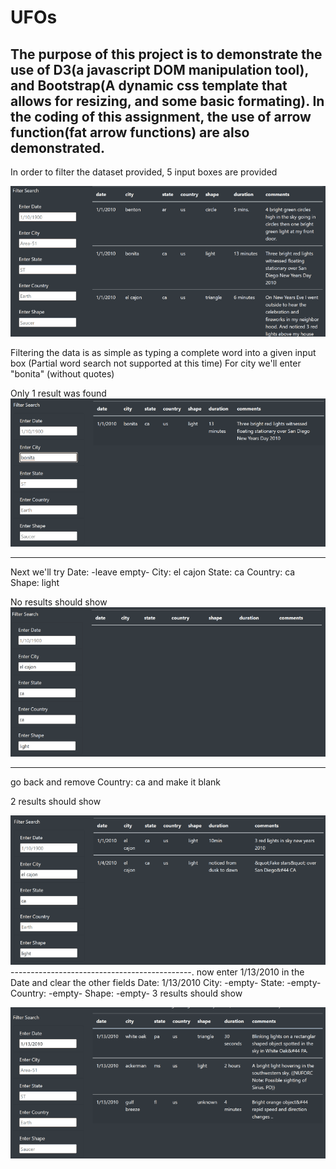# UFOs
## The purpose of this project is to demonstrate the use of D3(a javascript DOM manipulation tool), and Bootstrap(A dynamic css template that allows for resizing, and some basic formating). In the coding of this assignment, the use of arrow function(fat arrow functions) are also demonstrated.

In order to filter the dataset provided, 5 input boxes are provided

![UI1_blank](static/images/UI1_blank.png)

Filtering the data is as simple as typing a complete word into a given input box (Partial word search not supported at this time)
For city we'll enter "bonita" (without quotes)

Only 1 result was found
![UI2_SearchByCity](static/images/UI2_SearchByCity.png)

--------------------------------------
Next we'll try 
Date: -leave empty-
City: el cajon
State: ca
Country: ca
Shape: light

No results should show
![UI3_manySearch](static/images/UI3_manySearch.png)

--------------------------------------

go back and remove Country: ca   and make it blank

2 results should show

![UI4_manySearch2results](static/images/UI4_manySearch2results.png)
---------------------------------------------.
now enter 1/13/2010 in the Date and clear the other fields
Date: 1/13/2010
City: -empty-
State: -empty-
Country: -empty-
Shape: -empty-
3 results should show

![UI5_justDate](static/images/UI5_justDate.png)
